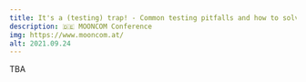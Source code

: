 ```yaml
---
title: It's a (testing) trap! - Common testing pitfalls and how to solve them
description: 🇩🇪 MOONCOM Conference
img: https://www.mooncom.at/
alt: 2021.09.24
---
```

TBA
